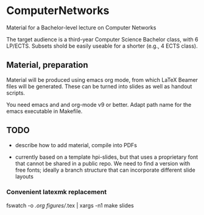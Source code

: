 # ComputerNetworks
Material for a Bachelor-level lecture on Computer Networks 

The target audience is a third-year Computer Science Bachelor class,
with 6 LP/ECTS. Subsets shold be easily useable for a shorter (e.g., 4
ECTS class). 

## Material, preparation 

Material will be produced using emacs org mode, from which LaTeX
Beamer files will be generated. These can be turned into slides as
well as handout scripts. 

You need emacs and and org-mode v9 or better. Adapt path name for the
emacs executable in Makefile. 


## TODO 

- describe how to add material, compile into PDFs 

- currently based on a template hpi-slides, but that uses a proprietary font that cannot be shared in a public repo. We need to find a version with free fonts; ideally a branch structure that can incorporate different slide layouts 

### Convenient latexmk replacement 

fswatch -o *.org figures/*.tex  | xargs  -n1 make slides
